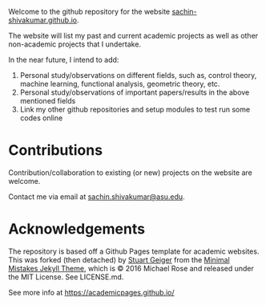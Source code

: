 Welcome to the github repository for the website [sachin-shivakumar.github.io](https://sachin-shivakumar.github.io). 

The website will list my past and current academic projects as well as other non-academic projects that I undertake. 

In the near future, I intend to add:

1. Personal study/observations on different fields, such as, control theory, machine learning, functional analysis, geometric theory, etc.
2. Personal study/observations of important papers/results in the above mentioned fields
3. Link my other github repositories and setup modules to test run some codes online

# Contributions

Contribution/collaboration to existing (or new) projects on the website are welcome. 

Contact me via email at sachin.shivakumar@asu.edu.


# Acknowledgements

The repository is based off a Github Pages template for academic websites. This was forked (then detached) by [Stuart Geiger](https://github.com/staeiou) from the [Minimal Mistakes Jekyll Theme](https://mmistakes.github.io/minimal-mistakes/), which is © 2016 Michael Rose and released under the MIT License. See LICENSE.md.


See more info at https://academicpages.github.io/

